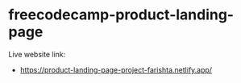 # freecodecamp-product-landing-page

Live website link:
* https://product-landing-page-project-farishta.netlify.app/

